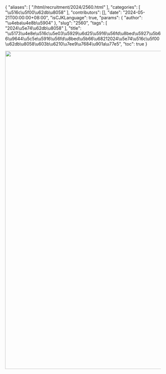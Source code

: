 {
    "aliases": [
        "/html/recruitment/2024/2560.html"
    ],
    "categories": [
        "\u516c\u5f00\u62db\u8058"
    ],
    "contributors": [],
    "date": "2024-05-21T00:00:00+08:00",
    "isCJKLanguage": true,
    "params": {
        "author": "\u4eba\u4e8b\u5904"
    },
    "slug": "2560",
    "tags": [
        "2024\u5e74\u62db\u8058"
    ],
    "title": "\u5173\u4e8e\u516c\u5e03\u5929\u6d25\u5916\u56fd\u8bed\u5927\u5b66\u9644\u5c5e\u5916\u56fd\u8bed\u5b66\u68212024\u5e74\u516c\u5f00\u62db\u8058\u603b\u6210\u7ee9\u7684\u901a\u77e5",
    "toc": true
}


<img
    src="https://cdn.tfls.online/mirror/full/b7571aa62d7905c4fd622841dd0be14d378f4c15.jpg"
    style="display:block;margin-left:auto;margin-right:auto;"
    decoding="async"
    fetchpriority="auto"
    loading="lazy"
    height="1029"
    width="631"
/>
